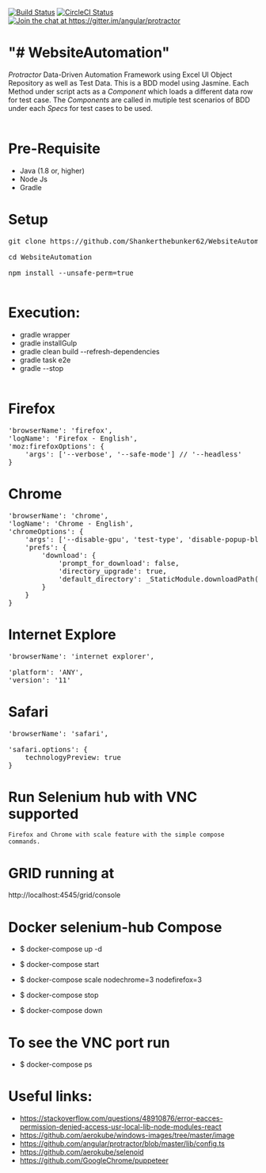 <p><a href="https://travis-ci.org/angular/protractor" rel="nofollow"><img src="https://travis-ci.org/angular/protractor.svg?branch=master" alt="Build Status"></a> <a href="https://circleci.com/gh/angular/protractor" rel="nofollow"><img src="https://circleci.com/gh/angular/protractor.svg?style=shield" alt="CircleCI Status"></a> <a href="https://gitter.im/angular/protractor" rel="nofollow"><img src="https://badges.gitter.im/angular/protractor.svg" alt="Join the chat at https://gitter.im/angular/protractor"></a></p>

# "# WebsiteAutomation" 

<i>Protractor</i> Data-Driven Automation Framework using Excel UI Object Repository as well as Test Data. This is a BDD model using Jasmine. Each Method under script acts as a <i>Component</i> which loads a different data row for test case. The <i>Components</i> are called in mutiple test scenarios of BDD under each <i>Specs</i> for test cases to be used.
</br></br>

# Pre-Requisite

* Java (1.8 or, higher)
* Node Js
* Gradle

# Setup

<pre>
git clone https://github.com/Shankerthebunker62/WebsiteAutomation.git</br>
cd WebsiteAutomation</br>
npm install --unsafe-perm=true</br>
</pre>

# Execution:

* gradle wrapper
* gradle installGulp
* gradle clean build --refresh-dependencies
* gradle task e2e
* gradle --stop
</br></br>

# Firefox

<pre>
'browserName': 'firefox',
'logName': 'Firefox - English',
'moz:firefoxOptions': {
    'args': ['--verbose', '--safe-mode'] // '--headless'
}
</pre>

# Chrome

<pre>
'browserName': 'chrome',
'logName': 'Chrome - English',
'chromeOptions': {
	'args': ['--disable-gpu', 'test-type', 'disable-popup-blocking', 'start-maximized', 'disable-infobars'], // '--headless'
	'prefs': {
		'download': {
			'prompt_for_download': false,
			'directory_upgrade': true,
			'default_directory': _StaticModule.downloadPath()
		}
	}
}
</pre>

# Internet Explore

<pre>
'browserName': 'internet explorer',

'platform': 'ANY',
'version': '11'
</pre>

# Safari

<pre>
'browserName': 'safari',

'safari.options': {
    technologyPreview: true
}
</pre>

# Run Selenium hub with VNC supported 
	Firefox and Chrome with scale feature with the simple compose commands.

# GRID running at
http://localhost:4545/grid/console	

# Docker selenium-hub Compose
* $ docker-compose up -d
* $ docker-compose start
* $ docker-compose scale nodechrome=3 nodefirefox=3

* $ docker-compose stop
* $ docker-compose down

# To see the VNC port run
* $ docker-compose ps

# Useful links:
* https://stackoverflow.com/questions/48910876/error-eacces-permission-denied-access-usr-local-lib-node-modules-react
* https://github.com/aerokube/windows-images/tree/master/image
* https://github.com/angular/protractor/blob/master/lib/config.ts
* https://github.com/aerokube/selenoid
* https://github.com/GoogleChrome/puppeteer